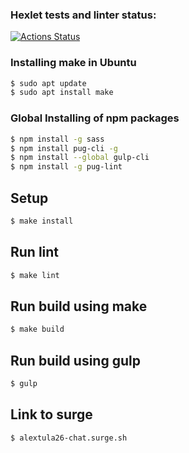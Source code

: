 ### Hexlet tests and linter status:
[![Actions Status](https://github.com/alextula26/layout-designer-project-lvl3/workflows/hexlet-check/badge.svg)](https://github.com/alextula26/layout-designer-project-lvl3/actions)

### Installing make in Ubuntu

```sh
$ sudo apt update
$ sudo apt install make

```

### Global Installing of npm packages

```sh
$ npm install -g sass
$ npm install pug-cli -g
$ npm install --global gulp-cli
$ npm install -g pug-lint
```

## Setup

```sh
$ make install
```

## Run lint

```sh
$ make lint
```

## Run build using make

```sh
$ make build
```

## Run build using gulp

```sh
$ gulp
```

## Link to surge

```sh
$ alextula26-chat.surge.sh
```
